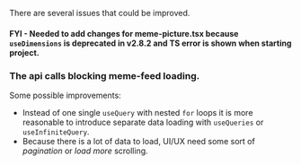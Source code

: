 There are several issues that could be improved.

#### FYI - Needed to add changes for meme-picture.tsx because `useDimensions` is deprecated in v2.8.2 and TS error is shown when starting project.

### The api calls blocking meme-feed loading.
Some possible improvements:
- Instead of one single `useQuery` with nested `for` loops it is more reasonable to introduce separate data loading with `useQueries` or `useInfiniteQuery`.
- Because there is a lot of data to load, UI/UX need some sort of *pagination* or *load more* scrolling.